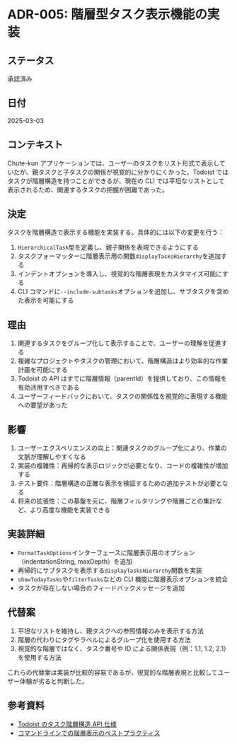 # ADR-005: 階層型タスク表示機能の実装

## ステータス

承認済み

## 日付

2025-03-03

## コンテキスト

Chute-kun アプリケーションでは、ユーザーのタスクをリスト形式で表示していたが、親タスクと子タスクの関係が視覚的に分かりにくかった。Todoist ではタスクが階層構造を持つことができるが、現在の CLI では平坦なリストとして表示されるため、関連するタスクの把握が困難であった。

## 決定

タスクを階層構造で表示する機能を実装する。具体的には以下の変更を行う：

1. `HierarchicalTask`型を定義し、親子関係を表現できるようにする
2. タスクフォーマッターに階層表示用の関数`displayTasksHierarchy`を追加する
3. インデントオプションを導入し、視覚的な階層表現をカスタマイズ可能にする
4. CLI コマンドに`--include-subtasks`オプションを追加し、サブタスクを含めた表示を可能にする

## 理由

1. 関連するタスクをグループ化して表示することで、ユーザーの理解を促進する
2. 複雑なプロジェクトやタスクの管理において、階層構造はより効率的な作業計画を可能にする
3. Todoist の API はすでに階層情報（parentId）を提供しており、この情報を有効活用すべきである
4. ユーザーフィードバックにおいて、タスクの関係性を視覚的に表現する機能への要望があった

## 影響

1. ユーザーエクスペリエンスの向上：関連タスクのグループ化により、作業の文脈が理解しやすくなる
2. 実装の複雑性：再帰的な表示ロジックが必要となり、コードの複雑性が増加する
3. テスト要件：階層構造の正確な表示を検証するための追加テストが必要となる
4. 将来の拡張性：この基盤を元に、階層フィルタリングや階層ごとの集計など、より高度な機能を実装できる

## 実装詳細

- `FormatTaskOptions`インターフェースに階層表示用のオプション（indentationString, maxDepth）を追加
- 再帰的にサブタスクを表示する`displayTasksHierarchy`関数を実装
- `showTodayTasks`や`filterTasks`などの CLI 機能に階層表示オプションを統合
- タスクが存在しない場合のフィードバックメッセージを追加

## 代替案

1. 平坦なリストを維持し、親タスクへの参照情報のみを表示する方法
2. 階層の代わりにタグやラベルによるグループ化を使用する方法
3. 視覚的な階層ではなく、タスク番号や ID による関係表現（例：1.1, 1.2, 2.1）を使用する方法

これらの代替案は実装が比較的容易であるが、視覚的な階層表現と比較してユーザー体験が劣ると判断した。

## 参考資料

- [Todoist のタスク階層構造 API 仕様](https://developer.todoist.com/rest/v2/#tasks)
- [コマンドラインでの階層表示のベストプラクティス](<https://en.wikipedia.org/wiki/Tree_(command)>)
